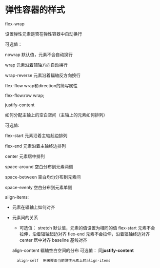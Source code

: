 # 弹性容器的样式

flex-wrap

设置弹性元素是否在弹性容器中自动换行

可选值：

nowrap 默认值，元素不会自动换行

wrap 元素沿着辅轴方向自动换行

wrap-reverse 元素沿着辐轴反方向换行



flex-flow  wrap和direction的简写属性

flex-flow:row wrap;



justify-content

如何分配主轴上的空白空间（主轴上的元素如何排列）

可选值:

flex-start 元素沿着主轴起边排列

flex-end 元素沿着主轴终边排列

center 元素居中排列

space-around 空白分布到元素两侧

space-between 空白均匀分布到元素间

space-evenly 空白分布到元素单侧



align-items:

- 元素在辐轴上如何对齐
- 元素间的关系
	- 可选值：
		stretch 默认值，元素的值设置为相同的值
		flex-start 元素不会拉伸，沿着辐轴起边对齐
		flex-end 元素不会拉伸，沿着辐轴终边对齐
		center 居中对齐
		baseline 基线对齐
	
	align-content   辐轴空白空间的分布
		可选值：
			同**justify-content**
		
		align-self  用来覆盖当前弹性元素上的align-items
